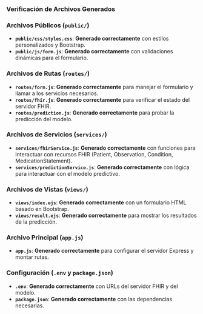 ### **Verificación de Archivos Generados**

### **Archivos Públicos (`public/`)**

- **`public/css/styles.css`**: **Generado correctamente** con estilos personalizados y Bootstrap.
- **`public/js/form.js`**: **Generado correctamente** con validaciones dinámicas para el formulario.

### **Archivos de Rutas (`routes/`)**

- **`routes/form.js`**: **Generado correctamente** para manejar el formulario y llamar a los servicios necesarios.
- **`routes/fhir.js`**: **Generado correctamente** para verificar el estado del servidor FHIR.
- **`routes/prediction.js`**: **Generado correctamente** para probar la predicción del modelo.

### **Archivos de Servicios (`services/`)**

- **`services/fhirService.js`**: **Generado correctamente** con funciones para interactuar con recursos FHIR (Patient, Observation, Condition, MedicationStatement).
- **`services/predictionService.js`**: **Generado correctamente** con lógica para interactuar con el modelo predictivo.

### **Archivos de Vistas (`views/`)**

- **`views/index.ejs`**: **Generado correctamente** con un formulario HTML basado en Bootstrap.
- **`views/result.ejs`**: **Generado correctamente** para mostrar los resultados de la predicción.

### **Archivo Principal (`app.js`)**

- **`app.js`**: **Generado correctamente** para configurar el servidor Express y montar rutas.

### **Configuración (`.env` y `package.json`)**

- **`.env`**: **Generado correctamente** con URLs del servidor FHIR y del modelo.
- **`package.json`**: **Generado correctamente** con las dependencias necesarias.